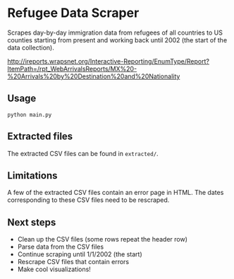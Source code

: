 # Refugee Data Scraper

Scrapes day-by-day immigration data from refugees of all countries to US counties starting from present and working back until 2002 (the start of the data collection).

http://ireports.wrapsnet.org/Interactive-Reporting/EnumType/Report?ItemPath=/rpt_WebArrivalsReports/MX%20-%20Arrivals%20by%20Destination%20and%20Nationality

## Usage

```
python main.py
```

## Extracted files

The extracted CSV files can be found in `extracted/`.

## Limitations

A few of the extracted CSV files contain an error page in HTML. The dates corresponding to these CSV files need to be rescraped.

## Next steps

* Clean up the CSV files (some rows repeat the header row)
* Parse data from the CSV files
* Continue scraping until 1/1/2002 (the start)
* Rescrape CSV files that contain errors
* Make cool visualizations!
